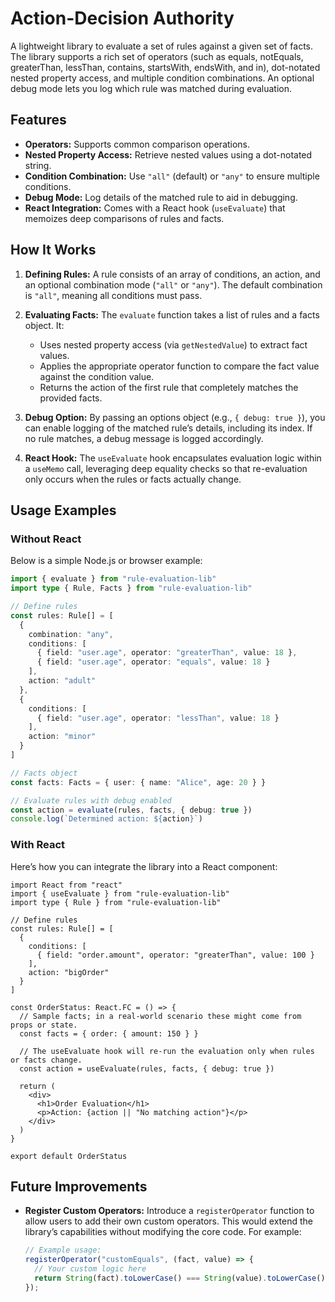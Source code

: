 # Action-Decision Authority

A lightweight library to evaluate a set of rules against a given set of facts. The library supports a rich set of operators (such as equals, notEquals, greaterThan, lessThan, contains, startsWith, endsWith, and in), dot-notated nested property access, and multiple condition combinations. An optional debug mode lets you log which rule was matched during evaluation.

## Features

- **Operators:** Supports common comparison operations.
- **Nested Property Access:** Retrieve nested values using a dot-notated string.
- **Condition Combination:** Use `"all"` (default) or `"any"` to ensure multiple conditions.
- **Debug Mode:** Log details of the matched rule to aid in debugging.
- **React Integration:** Comes with a React hook (`useEvaluate`) that memoizes deep comparisons of rules and facts.

## How It Works

1. **Defining Rules:**
   A rule consists of an array of conditions, an action, and an optional combination mode (`"all"` or `"any"`). The default combination is `"all"`, meaning all conditions must pass.

2. **Evaluating Facts:**
   The `evaluate` function takes a list of rules and a facts object. It:
   - Uses nested property access (via `getNestedValue`) to extract fact values.
   - Applies the appropriate operator function to compare the fact value against the condition value.
   - Returns the action of the first rule that completely matches the provided facts.

3. **Debug Option:**
   By passing an options object (e.g., `{ debug: true }`), you can enable logging of the matched rule’s details, including its index. If no rule matches, a debug message is logged accordingly.

4. **React Hook:**
   The `useEvaluate` hook encapsulates evaluation logic within a `useMemo` call, leveraging deep equality checks so that re-evaluation only occurs when the rules or facts actually change.

## Usage Examples

### Without React

Below is a simple Node.js or browser example:

```ts
import { evaluate } from "rule-evaluation-lib"
import type { Rule, Facts } from "rule-evaluation-lib"

// Define rules
const rules: Rule[] = [
  {
    combination: "any",
    conditions: [
      { field: "user.age", operator: "greaterThan", value: 18 },
      { field: "user.age", operator: "equals", value: 18 }
    ],
    action: "adult"
  },
  {
    conditions: [
      { field: "user.age", operator: "lessThan", value: 18 }
    ],
    action: "minor"
  }
]

// Facts object
const facts: Facts = { user: { name: "Alice", age: 20 } }

// Evaluate rules with debug enabled
const action = evaluate(rules, facts, { debug: true })
console.log(`Determined action: ${action}`)
```

### With React

Here’s how you can integrate the library into a React component:

```tsx
import React from "react"
import { useEvaluate } from "rule-evaluation-lib"
import type { Rule } from "rule-evaluation-lib"

// Define rules
const rules: Rule[] = [
  {
    conditions: [
      { field: "order.amount", operator: "greaterThan", value: 100 }
    ],
    action: "bigOrder"
  }
]

const OrderStatus: React.FC = () => {
  // Sample facts; in a real-world scenario these might come from props or state.
  const facts = { order: { amount: 150 } }

  // The useEvaluate hook will re-run the evaluation only when rules or facts change.
  const action = useEvaluate(rules, facts, { debug: true })

  return (
    <div>
      <h1>Order Evaluation</h1>
      <p>Action: {action || "No matching action"}</p>
    </div>
  )
}

export default OrderStatus
```

## Future Improvements

- **Register Custom Operators:**
  Introduce a `registerOperator` function to allow users to add their own custom operators. This would extend the library’s capabilities without modifying the core code. For example:
  ```ts
  // Example usage:
  registerOperator("customEquals", (fact, value) => {
    // Your custom logic here
    return String(fact).toLowerCase() === String(value).toLowerCase();
  });
  ```
